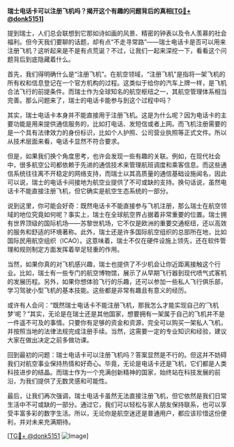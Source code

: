 **瑞士电话卡可以注册飞机吗？揭开这个有趣的问题背后的真相[[TG💪+ @donk5151](https://t.me/s/donk5151)]**

提到瑞士，人们总会联想到它那如诗如画的风景、精密的钟表以及令人羡慕的社会福利。但今天我们要聊的话题，却有点“不走寻常路”——瑞士电话卡是否可以用来注册飞机？这听起来是不是有点荒诞？不过，让我们一起来深挖一下，看看这个问题背后到底隐藏着什么。

首先，我们得明确什么是“注册飞机”。在航空领域，“注册飞机”是指将一架飞机的所有权和信息登记在一个官方机构的过程。这类似于给你的汽车上牌一样，是飞机合法飞行的前提条件。而瑞士作为全球知名的航空枢纽之一，其航空管理体系相当完善。那么问题来了，瑞士的电话卡能参与到这个过程中吗？

其实，瑞士电话卡本身并不能直接用于注册飞机。这是为什么呢？因为电话卡的主要功能是用来提供通信服务的，比如打电话、发短信或者上网。而飞机注册需要的是一个具有法律效力的身份标识，比如个人护照、公司营业执照等正式文件。所以从技术层面来看，电话卡显然不符合要求。

但是，如果我们换个角度思考，也许会发现一些有趣的关联。例如，在现代社会中，很多航空公司都依赖于先进的通信技术来管理航班调度和乘客信息。而这些通信系统往往离不开稳定的网络支持，而瑞士以其高质量的通信基础设施闻名，因此可以说，瑞士的电话卡间接地为航空业提供了不可或缺的支持。换句话说，虽然电话卡不能直接注册飞机，但它确实是航空生态系统的一部分。

说到这里，你可能会好奇：既然电话卡不能直接参与飞机注册，那么瑞士在航空领域的地位究竟如何呢？事实上，瑞士在全球航空界占据着非常重要的位置。瑞士拥有世界顶级的国际机场——苏黎世机场，它不仅是欧洲的重要交通枢纽，还以高效的服务和舒适的环境著称。此外，瑞士还是许多国际航空组织的总部所在地，比如国际民用航空组织（ICAO）。这意味着，瑞士不仅在硬件设施上领先，还在软件管理和规则制定方面发挥着举足轻重的作用。

当然，如果你真的对飞机感兴趣，瑞士也提供了不少机会让你近距离接触这个行业。比如，瑞士有一些专门的航空博物馆，展示了从早期飞行器到现代喷气式客机的发展历程。另外，如果你想体验飞行的乐趣，还可以参加一些私人飞行俱乐部，学习驾驶小型飞机的基本技能。这些都是非常有趣且有意义的经历。

或许有人会问：“既然瑞士电话卡不能注册飞机，那我怎么才能实现自己的‘飞机梦’呢？”其实，无论是在瑞士还是其他国家，想要拥有一架属于自己的飞机并不是一件遥不可及的事情。只要你有足够的资金和资源，完全可以购买一架私人飞机，并按照当地的法律法规完成注册手续。当然，这需要一定的专业知识和经验，建议大家在做出决定之前多做功课。

回到最初的问题：瑞士电话卡可以注册飞机吗？答案显然是不行的。但这并不妨碍我们对航空事业保持热情和好奇心。毕竟，无论是电话卡还是飞机，它们都是人类科技进步的结晶。而瑞士作为一个充满创新精神的国家，始终站在科技发展的前沿，为我们提供了无数灵感和可能性。

最后，让我们再次强调，瑞士电话卡虽然无法直接注册飞机，但它依然是我们日常生活中不可或缺的一部分。通过它，我们可以轻松与家人朋友保持联系，也可以享受丰富多彩的数字生活。所以，无论你是航空迷还是普通用户，都应该珍惜这份便利，并对未来充满期待。

[[TG💪+ @donk5151](https://t.me/s/donk5151) ![Image](https://i.postimg.cc/rwNCRYN7/Snipaste-2025-04-30-17-27-05.png)]